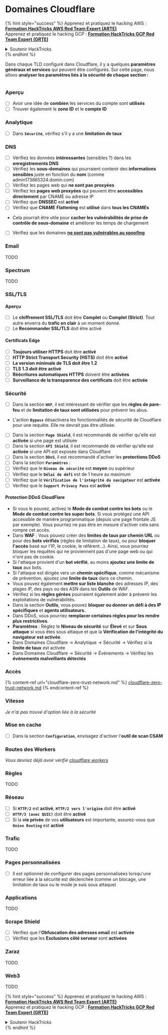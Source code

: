 # Domaines Cloudflare

{% hint style="success" %}
Apprenez et pratiquez le hacking AWS :<img src="../../.gitbook/assets/image (1) (1).png" alt="" data-size="line">[**Formation HackTricks AWS Red Team Expert (ARTE)**](https://training.hacktricks.xyz/courses/arte)<img src="../../.gitbook/assets/image (1) (1).png" alt="" data-size="line">\
Apprenez et pratiquez le hacking GCP : <img src="../../.gitbook/assets/image (2).png" alt="" data-size="line">[**Formation HackTricks GCP Red Team Expert (GRTE)**<img src="../../.gitbook/assets/image (2).png" alt="" data-size="line">](https://training.hacktricks.xyz/courses/grte)

<details>

<summary>Soutenir HackTricks</summary>

* Consultez les [**plans d'abonnement**](https://github.com/sponsors/carlospolop) !
* **Rejoignez le** 💬 [**groupe Discord**](https://discord.gg/hRep4RUj7f) ou le [**groupe telegram**](https://t.me/peass) ou **suivez-nous sur** **Twitter** 🐦 [**@hacktricks\_live**](https://twitter.com/hacktricks\_live)**.**
* **Partagez des astuces de hacking en soumettant des PRs aux** [**HackTricks**](https://github.com/carlospolop/hacktricks) et [**HackTricks Cloud**](https://github.com/carlospolop/hacktricks-cloud) dépôts github.

</details>
{% endhint %}

Dans chaque TLD configuré dans Cloudflare, il y a quelques **paramètres généraux et services** qui peuvent être configurés. Sur cette page, nous allons **analyser les paramètres liés à la sécurité de chaque section :**

<figure><img src="../../.gitbook/assets/image (101).png" alt=""><figcaption></figcaption></figure>

### Aperçu

* [ ] Avoir une idée de **combien** les services du compte sont **utilisés**
* [ ] Trouver également le **zone ID** et le **compte ID**

### Analytique

* [ ] Dans **`Sécurité`**, vérifiez s'il y a une **limitation de taux**

### DNS

* [ ] Vérifiez les données **intéressantes** (sensibles ?) dans les **enregistrements DNS**
* [ ] Vérifiez les **sous-domaines** qui pourraient contenir des **informations sensibles** juste en fonction du **nom** (comme admin173865324.domin.com)
* [ ] Vérifiez les pages web qui **ne sont pas** **proxyées**
* [ ] Vérifiez les **pages web proxyées** qui peuvent être **accessibles directement** par CNAME ou adresse IP
* [ ] Vérifiez que **DNSSEC** est **activé**
* [ ] Vérifiez que **CNAME Flattening** est **utilisé** dans **tous les CNAMEs**
* Cela pourrait être utile pour **cacher les vulnérabilités de prise de contrôle de sous-domaine** et améliorer les temps de chargement
* [ ] Vérifiez que les domaines [**ne sont pas vulnérables au spoofing**](https://book.hacktricks.xyz/network-services-pentesting/pentesting-smtp#mail-spoofing)

### **Email**

TODO

### Spectrum

TODO

### SSL/TLS

#### **Aperçu**

* [ ] Le **chiffrement SSL/TLS** doit être **Complet** ou **Complet (Strict)**. Tout autre enverra du **trafic en clair** à un moment donné.
* [ ] Le **Recommander SSL/TLS** doit être activé

#### Certificats Edge

* [ ] **Toujours utiliser HTTPS** doit être **activé**
* [ ] **HTTP Strict Transport Security (HSTS)** doit être **activé**
* [ ] **La version minimale de TLS doit être 1.2**
* [ ] **TLS 1.3 doit être activé**
* [ ] **Réécritures automatiques HTTPS** doivent être **activées**
* [ ] **Surveillance de la transparence des certificats** doit être **activée**

### **Sécurité**

* [ ] Dans la section **`WAF`**, il est intéressant de vérifier que les **règles de pare-feu** et de **limitation de taux sont utilisées** pour prévenir les abus.
* L'action **`Bypass`** désactivera les fonctionnalités de sécurité de Cloudflare pour une requête. Elle ne devrait pas être utilisée.
* [ ] Dans la section **`Page Shield`**, il est recommandé de vérifier qu'elle est **activée** si une page est utilisée
* [ ] Dans la section **`API Shield`**, il est recommandé de vérifier qu'elle est **activée** si une API est exposée dans Cloudflare
* [ ] Dans la section **`DDoS`**, il est recommandé d'activer les **protections DDoS**
* [ ] Dans la section **`Paramètres`** :
* [ ] Vérifiez que le **`Niveau de sécurité`** est **moyen** ou supérieur
* [ ] Vérifiez que le **`Délai de défi`** est de 1 heure au maximum
* [ ] Vérifiez que le **`Vérification de l'intégrité du navigateur`** est **activée**
* [ ] Vérifiez que le **`Support Privacy Pass`** est **activé**

#### **Protection DDoS CloudFlare**

* Si vous le pouvez, activez le **Mode de combat contre les bots** ou le **Mode de combat contre les super bots**. Si vous protégez une API accessible de manière programmatique (depuis une page frontale JS par exemple). Vous pourriez ne pas être en mesure d'activer cela sans rompre cet accès.
* Dans **WAF** : Vous pouvez créer des **limites de taux par chemin URL** ou pour des **bots vérifiés** (règles de limitation de taux), ou pour **bloquer l'accès** basé sur l'IP, le cookie, le référent...). Ainsi, vous pourriez bloquer les requêtes qui ne proviennent pas d'une page web ou qui n'ont pas de cookie.
* Si l'attaque provient d'un **bot vérifié**, au moins **ajoutez une limite de taux** aux bots.
* Si l'attaque est dirigée vers un **chemin spécifique**, comme mécanisme de prévention, ajoutez une **limite de taux** dans ce chemin.
* Vous pouvez également **mettre sur liste blanche** des adresses IP, des plages IP, des pays ou des ASN dans les **Outils** de WAF.
* Vérifiez si les **règles gérées** pourraient également aider à prévenir les exploitations de vulnérabilités.
* Dans la section **Outils**, vous pouvez **bloquer ou donner un défi à des IP spécifiques** et **agents utilisateurs.**
* Dans DDoS, vous pourriez **remplacer certaines règles pour les rendre plus restrictives**.
* **Paramètres** : Réglez le **Niveau de sécurité** sur **Élevé** et sur **Sous attaque** si vous êtes sous attaque et que la **Vérification de l'intégrité du navigateur est activée**.
* Dans Domaines Cloudflare -> Analytique -> Sécurité -> Vérifiez si la **limite de taux** est activée
* Dans Domaines Cloudflare -> Sécurité -> Événements -> Vérifiez les **événements malveillants détectés**

### Accès

{% content-ref url="cloudflare-zero-trust-network.md" %}
[cloudflare-zero-trust-network.md](cloudflare-zero-trust-network.md)
{% endcontent-ref %}

### Vitesse

_Je n'ai pas trouvé d'option liée à la sécurité_

### Mise en cache

* [ ] Dans la section **`Configuration`**, envisagez d'activer l'**outil de scan CSAM**

### **Routes des Workers**

_Vous devriez déjà avoir vérifié_ [_cloudflare workers_](./#workers)

### Règles

TODO

### Réseau

* [ ] Si **`HTTP/2`** est **activé**, **`HTTP/2 vers l'origine`** doit être **activé**
* [ ] **`HTTP/3 (avec QUIC)`** doit être **activé**
* [ ] Si la **vie privée** de vos **utilisateurs** est importante, assurez-vous que **`Onion Routing`** est **activé**

### **Trafic**

TODO

### Pages personnalisées

* [ ] Il est optionnel de configurer des pages personnalisées lorsqu'une erreur liée à la sécurité est déclenchée (comme un blocage, une limitation de taux ou le mode je suis sous attaque)

### Applications

TODO

### Scrape Shield

* [ ] Vérifiez que l'**Obfuscation des adresses email** est **activée**
* [ ] Vérifiez que les **Exclusions côté serveur** sont **activées**

### **Zaraz**

TODO

### **Web3**

TODO

{% hint style="success" %}
Apprenez et pratiquez le hacking AWS :<img src="../../.gitbook/assets/image (1) (1).png" alt="" data-size="line">[**Formation HackTricks AWS Red Team Expert (ARTE)**](https://training.hacktricks.xyz/courses/arte)<img src="../../.gitbook/assets/image (1) (1).png" alt="" data-size="line">\
Apprenez et pratiquez le hacking GCP : <img src="../../.gitbook/assets/image (2).png" alt="" data-size="line">[**Formation HackTricks GCP Red Team Expert (GRTE)**<img src="../../.gitbook/assets/image (2).png" alt="" data-size="line">](https://training.hacktricks.xyz/courses/grte)

<details>

<summary>Soutenir HackTricks</summary>

* Consultez les [**plans d'abonnement**](https://github.com/sponsors/carlospolop) !
* **Rejoignez le** 💬 [**groupe Discord**](https://discord.gg/hRep4RUj7f) ou le [**groupe telegram**](https://t.me/peass) ou **suivez-nous sur** **Twitter** 🐦 [**@hacktricks\_live**](https://twitter.com/hacktricks\_live)**.**
* **Partagez des astuces de hacking en soumettant des PRs aux** [**HackTricks**](https://github.com/carlospolop/hacktricks) et [**HackTricks Cloud**](https://github.com/carlospolop/hacktricks-cloud) dépôts github.

</details>
{% endhint %}
